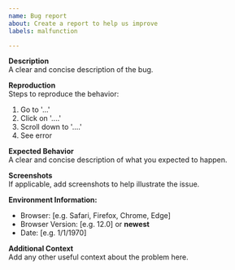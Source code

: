 ```yaml
---
name: Bug report
about: Create a report to help us improve
labels: malfunction

---
```


**Description**  
A clear and concise description of the bug.

**Reproduction**  
Steps to reproduce the behavior:
1. Go to '...'
2. Click on '....'
3. Scroll down to '....'
4. See error

**Expected Behavior**  
A clear and concise description of what you expected to happen.

**Screenshots**  
If applicable, add screenshots to help illustrate the issue.

**Environment Information:**  
 - Browser: [e.g. Safari, Firefox, Chrome, Edge]
 - Browser Version: [e.g. 12.0] or **newest**
 - Date: [e.g. 1/1/1970]

**Additional Context**  
Add any other useful context about the problem here.
